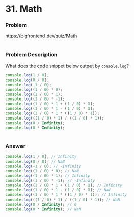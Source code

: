 # 31. Math

### Problem

https://bigfrontend.dev/quiz/Math

#

### Problem Description

What does the code snippet below output by `console.log`?

```js
console.log(1 / 0);
console.log(0 / 0);
console.log(-1 / 0);
console.log((1 / 0) * 0);
console.log((1 / 0) * 1);
console.log((1 / 0) * -1);
console.log((1 / 0) * 1 + (1 / 0) * 1);
console.log((1 / 0) * 1 - (1 / 0) * 1);
console.log((1 / 0) * 1 * ((1 / 0) * 1));
console.log(((1 / 0) * 1) / ((1 / 0) * 1));
console.log(0 / Infinity);
console.log(0 * Infinity);
```

#

### Answer

```js
console.log(1 / 0); // Infinity
console.log(0 / 0); // NaN
console.log(-1 / 0); // -Infinity
console.log((1 / 0) * 0); // NaN
console.log((1 / 0) * 1); // Infinity
console.log((1 / 0) * -1); // -Infinity
console.log((1 / 0) * 1 + (1 / 0) * 1); // Infinity
console.log((1 / 0) * 1 - (1 / 0) * 1); // NaN
console.log((1 / 0) * 1 * ((1 / 0) * 1)); // Infinity
console.log(((1 / 0) * 1) / ((1 / 0) * 1)); // NaN
console.log(0 / Infinity); // 0
console.log(0 * Infinity); // NaN
```
